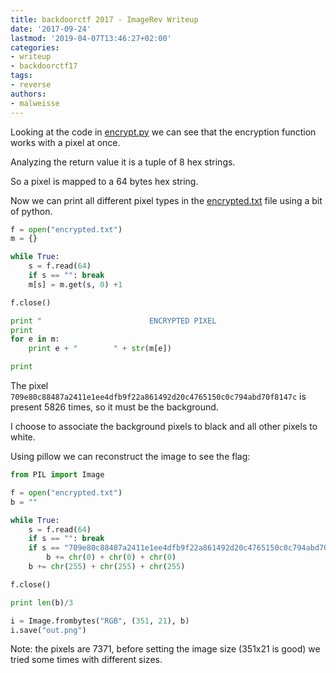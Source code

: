 ```yaml
---
title: backdoorctf 2017 - ImageRev Writeup
date: '2017-09-24'
lastmod: '2019-04-07T13:46:27+02:00'
categories:
- writeup
- backdoorctf17
tags:
- reverse
authors:
- malweisse
---
```


Looking at the code in [encrypt.py](/backdoorctf17/encrypt.py) we can see that the encryption function works with a pixel at once.

Analyzing the return value it is a tuple of 8 hex strings.

So a pixel is mapped to a 64 bytes hex string.

Now we can print all different pixel types in the [encrypted.txt](/backdoorctf17/encrypted.txt) file using a bit of python.

```python
f = open("encrypted.txt")
m = {}

while True:
    s = f.read(64)
    if s == "": break
    m[s] = m.get(s, 0) +1

f.close()

print "                        ENCRYPTED PIXEL                               OCCURRENCES"
print
for e in m:
    print e + "        " + str(m[e])

print
```

The pixel `709e80c88487a2411e1ee4dfb9f22a861492d20c4765150c0c794abd70f8147c` is present 5826 times, so it must be the background.

I choose to associate the background pixels to black and all other pixels to white.

Using pillow we can reconstruct the image to see the flag:

```python
from PIL import Image

f = open("encrypted.txt")
b = ""

while True:
    s = f.read(64)
    if s == "": break
    if s == "709e80c88487a2411e1ee4dfb9f22a861492d20c4765150c0c794abd70f8147c":
        b += chr(0) + chr(0) + chr(0)
    b += chr(255) + chr(255) + chr(255)

f.close()

print len(b)/3

i = Image.frombytes("RGB", (351, 21), b)
i.save("out.png")
```

Note: the pixels are 7371, before setting the image size (351x21 is good) we tried some times with different sizes.
